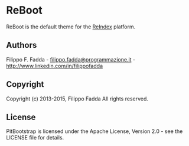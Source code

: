 ReBoot
======
ReBoot is the default theme for the [ReIndex](https://github.com/dedalozzo/reindex) platform.


Authors
-------
Filippo F. Fadda - <filippo.fadda@programmazione.it> - <http://www.linkedin.com/in/filippofadda>


Copyright
---------
Copyright (c) 2013-2015, Filippo Fadda
All rights reserved.


License
-------
PitBootstrap is licensed under the Apache License, Version 2.0 - see the LICENSE file for details.